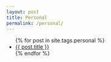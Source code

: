 ```yaml
---
layout: post
title: Personal
permalink: /personal/
---
```

<ul>
  {% for post in site.tags.personal %}
    <li><a href="{{ post.url }}">{{ post.title }}</a></li>
  {% endfor %}
</ul>
